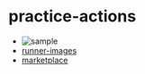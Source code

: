 # practice-actions

- ![sample](https://github.com/tmknom/example-github-cicd/tree/main)
- [runner-images](https://github.com/actions/runner-images)
- [marketplace](https://github.com/marketplace)
